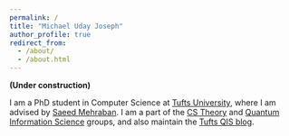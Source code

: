 ```yaml
---
permalink: /
title: "Michael Uday Joseph"
author_profile: true
redirect_from: 
  - /about/
  - /about.html
---
```


**(Under construction)**

I am a PhD student in Computer Science at [Tufts University](https://engineering.tufts.edu/cs/), where I am advised by [Saeed Mehraban](https://sites.google.com/view/saeedmehraban/about). I am a part of the [CS Theory](https://cs-theory.cs.tufts.edu/) and [Quantum Information Science]() groups, and also maintain the [Tufts QIS blog](https://tuftsqis.wordpress.com/).
